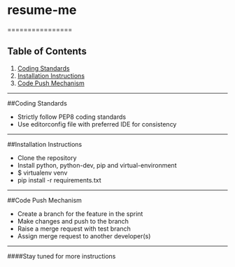 # resume-me
================

## Table of Contents
1. [Coding Standards](#coding-standards)
2. [Installation Instructions](#installation-instructions)
3. [Code Push Mechanism](#code-push-mechanism)

---
##Coding Standards
- Strictly follow PEP8 coding standards
- Use editorconfig file with preferred IDE for consistency

---
##Installation Instructions
- Clone the repository
- Install python, python-dev, pip and virtual-environment
- $ virtualenv venv
- pip install -r requirements.txt

---
##Code Push Mechanism
- Create a branch for the feature in the sprint
- Make changes and push to the branch
- Raise a merge request with test branch
- Assign merge request to another developer(s)

---
####Stay tuned for more instructions
